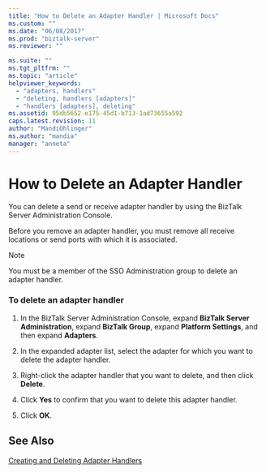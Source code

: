 ```yaml
---
title: "How to Delete an Adapter Handler | Microsoft Docs"
ms.custom: ""
ms.date: "06/08/2017"
ms.prod: "biztalk-server"
ms.reviewer: ""

ms.suite: ""
ms.tgt_pltfrm: ""
ms.topic: "article"
helpviewer_keywords: 
  - "adapters, handlers"
  - "deleting, handlers [adapters]"
  - "handlers [adapters], deleting"
ms.assetid: 95db5652-e175-45d1-b713-1ad73655a592
caps.latest.revision: 11
author: "MandiOhlinger"
ms.author: "mandia"
manager: "anneta"
---
```

# How to Delete an Adapter Handler
You can delete a send or receive adapter handler by using the BizTalk Server Administration Console.  
  
 Before you remove an adapter handler, you must remove all receive locations or send ports with which it is associated.  
  
> [!NOTE]
>  You must be a member of the SSO Administration group to delete an adapter handler.  
  
### To delete an adapter handler  
  
1.  In the BizTalk Server Administration Console, expand **BizTalk Server Administration**, expand **BizTalk Group**, expand **Platform Settings**, and then expand **Adapters**.  
  
2.  In the expanded adapter list, select the adapter for which you want to delete the adapter handler.  
  
3.  Right-click the adapter handler that you want to delete, and then click **Delete**.  
  
4.  Click **Yes** to confirm that you want to delete this adapter handler.  
  
5.  Click **OK**.  
  
## See Also  
 [Creating and Deleting Adapter Handlers](../core/creating-and-deleting-adapter-handlers.md)